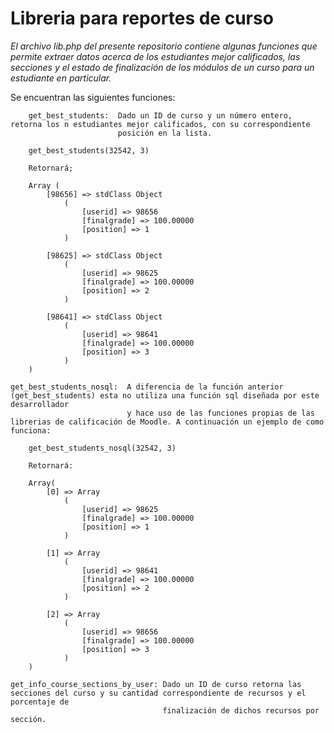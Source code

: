 # Libreria para reportes de curso

_El archivo lib.php del presente repositorio contiene algunas funciones que permite extraer datos acerca de 
los estudiantes mejor calificados, las secciones y el estado de finalización de los módulos de un curso para un estudiante en particular._

Se encuentran las siguientes funciones: 

```
    get_best_students:  Dado un ID de curso y un número entero, retorna los n estudiantes mejor calificados, con su correspondiente
                        posición en la lista.

    get_best_students(32542, 3)

    Retornará;

    Array (
        [98656] => stdClass Object
            (
                [userid] => 98656
                [finalgrade] => 100.00000
                [position] => 1
            )

        [98625] => stdClass Object
            (
                [userid] => 98625
                [finalgrade] => 100.00000
                [position] => 2
            )

        [98641] => stdClass Object
            (
                [userid] => 98641
                [finalgrade] => 100.00000
                [position] => 3
            )
    )
```
```
get_best_students_nosql:  A diferencia de la función anterior (get_best_students) esta no utiliza una función sql diseñada por este desarrollador
                          y hace uso de las funciones propias de las librerias de calificación de Moodle. A continuación un ejemplo de como funciona:
    
    get_best_students_nosql(32542, 3)

    Retornará:

    Array(
        [0] => Array
            (
                [userid] => 98625
                [finalgrade] => 100.00000
                [position] => 1
            )

        [1] => Array
            (
                [userid] => 98641
                [finalgrade] => 100.00000
                [position] => 2
            )

        [2] => Array
            (
                [userid] => 98656
                [finalgrade] => 100.00000
                [position] => 3
            )
    )
```
```
get_info_course_sections_by_user: Dado un ID de curso retorna las secciones del curso y su cantidad correspondiente de recursos y el porcentaje de      
                                  finalización de dichos recursos por sección.
```